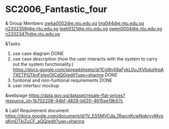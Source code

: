 # SC2006_Fantastic_four

& Group Members
owka0002@e.ntu.edu.sg
tng044@e.ntu.edu.sg
n2202356j@e.ntu.edu.sg
leeh0121@e.ntu.edu.sg
owen0004@e.ntu.edu.sg
n2202347h@e.ntu.edu.sg

&Tasks
1.  use case diagram DONE
2.  use case description (how the user interacts with the system to carry out the system functionality.)
    https://docs.google.com/spreadsheets/d/1Cg9n49aFykL0uJXVbduHrpA7XETPQTknFsIgyOlCdQ0/edit?usp=sharing
    DONE
3.  funtional and non-funtional requirements
    DONE
4.  user interfacr mockup

&webpage
https://data.gov.sg/dataset/resale-flat-prices?resource_id=1b702208-44bf-4829-b620-4615ee19b57c

& Lab1 Requirement document
https://docs.google.com/document/d/1V_ES5MVCda_1RwcnKcwNgkryyMvqgKmDTkiZuCF_aQQ/edit?usp=sharing




